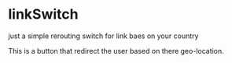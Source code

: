 # linkSwitch
just a simple rerouting switch for link baes on your country


This is a button that redirect the user based on there geo-location. 
